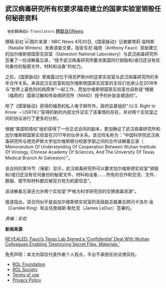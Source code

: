 
## 武汉病毒研究所有权要求福奇建立的国家实验室销毁任何秘密资料
` 秘密翻譯組G-Translators` [轉載自GNews](https://gnews.org/zh-hans/2384734/)

撰稿:彩虹
 ![](https://assets.gnews.org/wp-content/uploads/2022/04/1-447.jpg)图片来源：NBC News 
4月20日,《国家脉动》记者娜塔莉·温特斯（Natalie Winters）发表调查文章，指安东尼·福奇（Anthony Fauci）资助建立的加尔维斯顿国家实验室（Galveston National Laboratory）与武汉病毒研究所签署了一份谅解备忘录，“授予武汉病毒研究所要求美国同行销毁和/或归还没有任何备份的秘密文件、材料和设备”的权力。
 
之前，《国家脉动》曾揭露过位于得克萨斯州的这家实验室与武汉病毒研究所的多年合作关系。来自武汉实验室和加尔维斯顿国家实验室的主任们也承认在2018年与“世界上最危险的病原体”一起工作，而加尔维斯顿国家实验室也自称是“根据（福奇的）国家过敏和传染病研究所（NIAID）授予的补助金建造的”。
 
除了《国家脉动》获得的福奇的私人电子邮件外，政府监督组织“（U.S. Right to Know  – USRTK）”获得的新的内部文件证实了该事情的存在，并对两个实验室之间的协议进行了更多的分析。
 
根据“美国知情权”组织获得了一份正式合同的副本，更加确证了武汉病毒研究所和加尔维斯顿国家实验室在2017年的伙伴关系。该合同名称为：“中国科学院武汉病毒研究所与德克萨斯大学加尔维斯顿分校医学部之间的合作谅解备忘录（ Memorandum Of Understanding Of Cooperation Between Wuhan Institute Of Virology, Chinese Academy Of Sciences, And The University Of Texas Medical Branch At Galveston）”。
 
该合同的第16节（保密）显示，武汉病毒研究所可以要求加尔维斯顿实验室“销毁和/或归还没有任何备份的秘密文件、材料和设备…… 所有的合作和交流、文件、数据、细节和材料都应被双方视为机密信息”。
 
该谅解备忘录还允许两个实验室“严格为科学研究目的交换病毒资源”。
 
报道指出，该合同似乎是由加尔维斯顿实验室的高级副总裁兼总顾问卡洛尔·金（Carolee King）和主任詹姆斯·勒杜克（James LeDuc）签署的。
 
*责编：彩虹*
 
**新闻来源**
 
[REVEALED: Fauci’s Texas Lab Signed a ‘Confidential’ Deal With Wuhan Colleagues Enabling ‘Destroying Secret Files, Materials.’](https://thenationalpulse.com/2022/04/20/fauci-funded-galveston-entered-into-secret-agreement-with-wuhan/)

免责声明：本文内容仅代表作者个人观点，平台不承担任何法律风险。
  
- [ROL Foundation](https://rolfoundation.org/)
- [ROL Society](https://rolsociety.org/)
- [Terms of use](https://gnews.org/terms-of-use-3/)
- [Privacy Policy](https://gnews.org/privacy-policy/)
